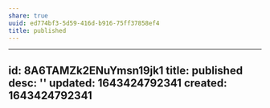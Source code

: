 ```yaml
---
share: true
uuid: ed774bf3-5d59-416d-b916-75ff37858ef4
title: published
---
```

---
id: 8A6TAMZk2ENuYmsn19jk1
title: published
desc: ''
updated: 1643424792341
created: 1643424792341
---